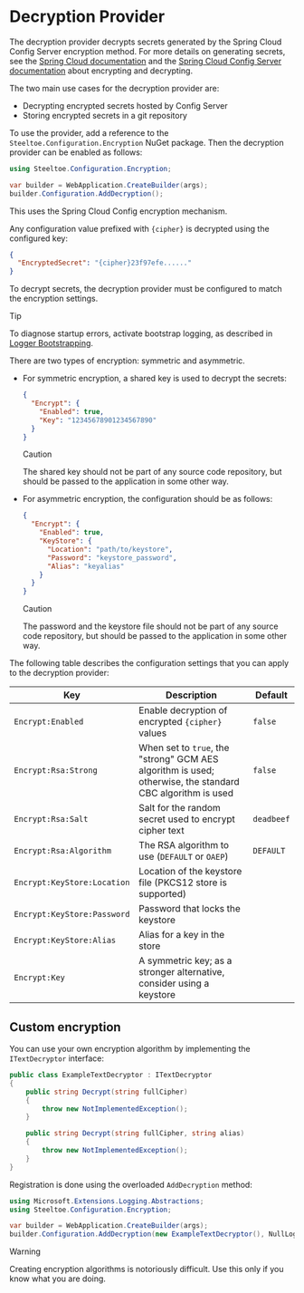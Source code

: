 # Decryption Provider

The decryption provider decrypts secrets generated by the Spring Cloud Config Server encryption method. For more details on generating secrets,
see the [Spring Cloud documentation](https://cloud.spring.io/spring-cloud-static/spring-cloud.html#_encryption_and_decryption_2) and the [Spring Cloud Config Server documentation](https://docs.spring.io/spring-cloud-config/docs/current/reference/html/#_encryption_and_decryption)
about encrypting and decrypting.

The two main use cases for the decryption provider are:

- Decrypting encrypted secrets hosted by Config Server
- Storing encrypted secrets in a git repository

To use the provider, add a reference to the `Steeltoe.Configuration.Encryption` NuGet package.
Then the decryption provider can be enabled as follows:

```csharp
using Steeltoe.Configuration.Encryption;

var builder = WebApplication.CreateBuilder(args);
builder.Configuration.AddDecryption();
```

This uses the Spring Cloud Config encryption mechanism.

Any configuration value prefixed with `{cipher}` is decrypted using the configured key:

```json
{
  "EncryptedSecret": "{cipher}23f97efe......"
}
```

To decrypt secrets, the decryption provider must be configured to match the encryption settings.

> [!TIP]
> To diagnose startup errors, activate bootstrap logging, as described in [Logger Bootstrapping](../bootstrap/log-bootstrap.md).

There are two types of encryption: symmetric and asymmetric.

* For symmetric encryption, a shared key is used to decrypt the secrets:

    ```json
    {
      "Encrypt": {
        "Enabled": true,
        "Key": "12345678901234567890"
      }
    }
    ```

    > [!CAUTION]
    > The shared key should not be part of any source code repository, but should be passed to the application in some other way.

* For asymmetric encryption, the configuration should be as follows:

    ```json
    {
      "Encrypt": {
        "Enabled": true,
        "KeyStore": {
          "Location": "path/to/keystore",
          "Password": "keystore_password",
          "Alias": "keyalias"
        }
      }
    }
    ```

    > [!CAUTION]
    > The password and the keystore file should not be part of any source code repository, but should be passed to the application in some other way.

The following table describes the configuration settings that you can apply to the decryption provider:

| Key | Description | Default |
| --- | --- | --- |
| `Encrypt:Enabled` | Enable decryption of encrypted `{cipher}` values | `false` |
| `Encrypt:Rsa:Strong` | When set to `true`, the "strong" GCM AES algorithm is used; otherwise, the standard CBC algorithm is used | `false` |
| `Encrypt:Rsa:Salt` | Salt for the random secret used to encrypt cipher text | `deadbeef` |
| `Encrypt:Rsa:Algorithm` | The RSA algorithm to use (`DEFAULT` or `OAEP`) | `DEFAULT` |
| `Encrypt:KeyStore:Location` | Location of the keystore file (PKCS12 store is supported) |  |
| `Encrypt:KeyStore:Password` | Password that locks the keystore |  |
| `Encrypt:KeyStore:Alias` | Alias for a key in the store |  |
| `Encrypt:Key` | A symmetric key; as a stronger alternative, consider using a keystore |  |

## Custom encryption

You can use your own encryption algorithm by implementing the `ITextDecryptor` interface:

```csharp
public class ExampleTextDecryptor : ITextDecryptor
{
    public string Decrypt(string fullCipher)
    {
        throw new NotImplementedException();
    }

    public string Decrypt(string fullCipher, string alias)
    {
        throw new NotImplementedException();
    }
}
```

Registration is done using the overloaded `AddDecryption` method:

```csharp
using Microsoft.Extensions.Logging.Abstractions;
using Steeltoe.Configuration.Encryption;

var builder = WebApplication.CreateBuilder(args);
builder.Configuration.AddDecryption(new ExampleTextDecryptor(), NullLoggerFactory.Instance);
```

> [!WARNING]
> Creating encryption algorithms is notoriously difficult. Use this only if you know what you are doing.
